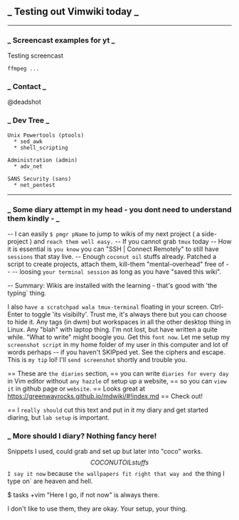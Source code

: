 ##  _ Testing out Vimwiki today _
----
### _ Screencast examples for yt _
Testing screencast

    ffmpeg ...
    

### _ Contact _
@deadshot

### _ Dev Tree _

    Unix Powertools (ptools)
      * sed_awk
      * shell_scripting

    Administration (admin)
      * adv_net

    SANS Security (sans)
      * net_pentest
----

### _ Some diary attempt in my head - you dont need to understand them kindly - _

-- I can easily `$ pmgr pName` to jump to wikis of my next project ( a side-project ) and `reach them well easy.`
-- If you cannot grab `tmux` today
-- How it is essential is `you know` you  can "SSH | Connect Remotely" to still have `sessions` that stay live.
-- Enough `coconut oil` stuffs already. Patched a script to create projects, attach them, kill-them "mental-overhead" free of --
-- loosing `your terminal session` as long as you have "saved this wiki".

-- Summary: Wikis are installed with the learning - that's good with 'the typing` thing.

I also `have a scratchpad wala tmux-terminal` floating in your screen.
Ctrl-Enter to toggle 'its visibilty'. Trust me, it's always there but you can choose to hide it.
Any tags (in dwm) but workspaces in all the other desktop thing in Linux. Any "blah" with laptop thing.
I'm not lost, but have written a quite while.
"What to write" might boogle you. Get this `font now`.
Let me setup my `screenshot script` in my home folder of my user in this computer and lot of words perhaps --
if you haven't SKIPped yet.
See the ciphers and escape. This is `my tip` lol! I'll `send screenshot` shortly and trouble you.

== These are `the diaries` section,
== you can write `diaries for every day` in Vim editor without `any hazzle` of setup up a website,
== so you can `view it` in github page or `website`.
== Looks great at https://greenwayrocks.github.io/mdwiki/#!index.md == Check out!

== I `really should` cut this text and put in it my diary and get started diaring, but `lab setup` is important.

### _ More should I diary? Nothing fancy here!

Snippets I used, could grab and set up but later into "coco" works. $$ COCONUT OIL stuffs $$
`I say it now` because `the wallpapers fit right that way and `the thing I type on` are heaven and hell.

$ tasks +vim "Here I go, if not now" is always there.

I don't like to use them, they are okay. Your setup, your thing.
